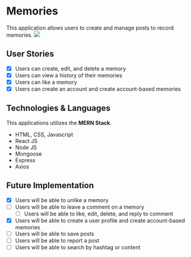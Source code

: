# Memories

This application allows users to create and manage posts to record memories.
![](https://prnt.sc/ebXKu3PlWxuF)
## User Stories

- [x] Users can create, edit, and delete a memory
- [x] Users can view a history of their memories
- [x] Users can like a memory
- [x] Users can create an account and create account-based memories

## Technologies & Languages

This applications utilizes the **MERN Stack**.
- HTML, CSS, Javascript
- React JS
- Node JS
- Mongoose
- Express
- Axios

## Future Implementation

- [x] Users will be able to unlike a memory
- [ ] Users will be able to leave a comment on a memory
  -  [ ] Users will be able to like, edit, delete, and reply to comment  
- [x] Users will be able to create a user profile and create account-based memories
- [ ] Users will be able to save posts 
- [ ] Users will be able to report a post
- [ ] Users will be able to search by hashtag or content
